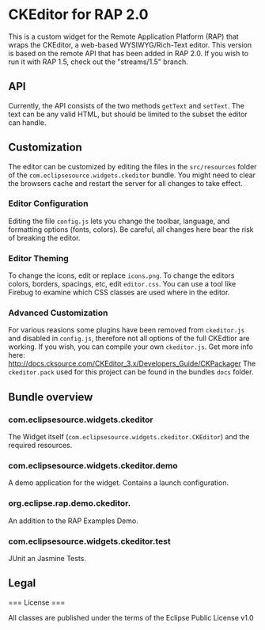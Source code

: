 # CKEditor for RAP 2.0

This is a custom widget for the Remote Application Platform (RAP) that wraps the CKEditor, a web-based WYSIWYG/Rich-Text editor. 
This version is based on the remote API that has been added in RAP 2.0. If you wish to run it with RAP 1.5,
check out the "streams/1.5" branch.

## API
Currently, the API consists of the two methods <code>getText</code> and <code>setText</code>. 
The text can be any valid HTML, but should be limited to the subset the editor can handle.

## Customization

The editor can be customized by editing the files in the <code>src/resources</code> folder of the <code>com.eclipsesource.widgets.ckeditor</code> bundle.
You might need to clear the browsers cache and restart the server for all changes to take effect.

### Editor Configuration

Editing the file <code>config.js</code> lets you change the toolbar, language, and formatting options (fonts, colors).
Be careful, all changes here bear the risk of breaking the editor.

### Editor Theming

To change the icons, edit or replace <code>icons.png</code>.
To change the editors colors, borders, spacings, etc, edit <code>editor.css</code>. You can use a tool like Firebug to examine which CSS classes are used where in the editor.

### Advanced Customization

For various reasions some plugins have been removed from <code>ckeditor.js</code> and disabled in <code>config.js</code>, therefore not all options of the full CKEdtior are working.
If you wish, you can compile your own <code>ckeditor.js</code>. Get more info here: http://docs.cksource.com/CKEditor_3.x/Developers_Guide/CKPackager
The <code>ckeditor.pack</code> used for this project can be found in the bundles <code>docs</code> folder.

## Bundle overview

### com.eclipsesource.widgets.ckeditor

The Widget itself (<code>com.eclipsesource.widgets.ckeditor.CKEditor</code>) and the required resources.

### com.eclipsesource.widgets.ckeditor.demo

A demo application for the widget.
Contains a launch configuration.

### org.eclipse.rap.demo.ckeditor.

An addition to the RAP Examples Demo.

### com.eclipsesource.widgets.ckeditor.test

JUnit an Jasmine Tests.

## Legal

=== License ===

All classes are published under the terms of the Eclipse Public License v1.0
